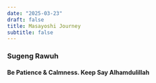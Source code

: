 ```yaml
---
date: "2025-03-23"
draft: false
title: Masayoshi Journey
subtitle: false
---
```


### Sugeng Rawuh 
#### Be Patience & Calmness. Keep Say Alhamdulillah


